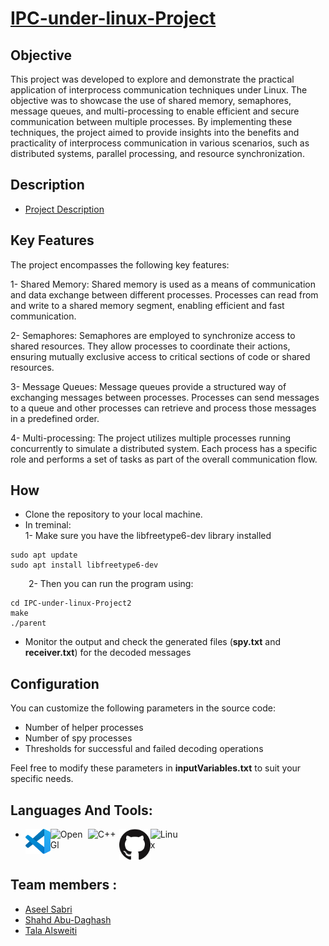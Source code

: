 # [IPC-under-linux-Project](https://drive.google.com/file/d/1XCfKgpm_GU-iUFuKZzFUxaupkhjqXoD7/view?usp=sharing)

## Objective
This project was developed to explore and demonstrate the practical application of interprocess communication techniques under Linux. The objective was to showcase the use of shared memory, semaphores, message queues, and multi-processing to enable efficient and secure communication between multiple processes. By implementing these techniques, the project aimed to provide insights into the benefits and practicality of interprocess communication in various scenarios, such as distributed systems, parallel processing, and resource synchronization.


## Description  
- [Project Description](https://drive.google.com/file/d/1XCfKgpm_GU-iUFuKZzFUxaupkhjqXoD7/view?usp=sharing)

## Key Features
The project encompasses the following key features:

1- Shared Memory: Shared memory is used as a means of communication and data exchange between different processes. Processes can read from and write to a shared memory segment, enabling efficient and fast communication.

2- Semaphores: Semaphores are employed to synchronize access to shared resources. They allow processes to coordinate their actions, ensuring mutually exclusive access to critical sections of code or shared resources.

3- Message Queues: Message queues provide a structured way of exchanging messages between processes. Processes can send messages to a queue and other processes can retrieve and process those messages in a predefined order.

4- Multi-processing: The project utilizes multiple processes running concurrently to simulate a distributed system. Each process has a specific role and performs a set of tasks as part of the overall communication flow.

 ## How 
 - Clone the repository to your local machine.
 - In treminal:  </br>
1- Make sure you have the libfreetype6-dev library installed   </br>
  ```
 sudo apt update
 sudo apt install libfreetype6-dev
 ```
&emsp; &ensp; 2- Then you can run the program using:

 ```
 cd IPC-under-linux-Project2
 make
 ./parent
 ```
 - Monitor the output and check the generated files (**spy.txt** and **receiver.txt**) for the decoded messages
 
## Configuration
You can customize the following parameters in the source code:

- Number of helper processes
- Number of spy processes
- Thresholds for successful and failed decoding operations

Feel free to modify these parameters in **inputVariables.txt** to suit your specific needs.

## Languages And Tools:

- <img align="left" alt="Visual Studio Code" width="40px" src="https://raw.githubusercontent.com/github/explore/80688e429a7d4ef2fca1e82350fe8e3517d3494d/topics/visual-studio-code/visual-studio-code.png" /> <img align="left" alt=  "OpenGl" width="60px" src="https://upload.wikimedia.org/wikipedia/commons/e/e9/Opengl-logo.svg" /><img align="left" alt="C++" width="50px" src="https://upload.wikimedia.org/wikipedia/commons/1/18/ISO_C%2B%2B_Logo.svg" /><img align="left" alt="GitHub" width="50px" src="https://raw.githubusercontent.com/github/explore/78df643247d429f6cc873026c0622819ad797942/topics/github/github.png" /> <img align="left" alt="Linux" width="50px" src="https://upload.wikimedia.org/wikipedia/commons/thumb/3/35/Tux.svg/800px-Tux.svg.png" /> 

<br/>


## Team members :
- [Aseel Sabri](https://github.com/Aseel-Sabri)
- [Shahd Abu-Daghash](https://github.com/shahdDaghash)
- [Tala Alsweiti](https://github.com/talaalsweiti)
